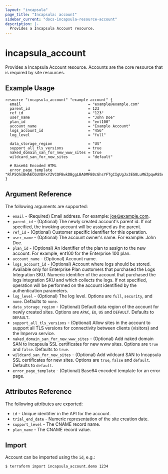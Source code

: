 ```yaml
---
layout: "incapsula"
page_title: "Incapsula: account"
sidebar_current: "docs-incapsula-resource-account"
description: |-
  Provides a Incapsula Account resource.
---
```


# incapsula_account

Provides a Incapsula Account resource. 
Accounts are the core resource that is required by site resources.

## Example Usage

```hcl
resource "incapsula_account" "example-account" {
  email                              = "example@example.com"
  parent_id                          = 123
  ref_id                             = "123"
  user_name                          = "John Doe"
  plan_id                            = "ent100"
  account_name                       = "Example Account"
  logs_account_id                    = "456"
  log_level                          = "full"

  data_storage_region                = "US"
  support_all_tls_versions           = true
  naked_domain_san_for_new_www_sites = true
  wildcard_san_for_new_sites         = "default"

  # Base64 Encoded HTML
  error_page_template                = "RlP5QhsBHAECGUVDFxYZVCQFBwkDBggLBA0MFB0cGhsYFTgCIgUgJx3EG8LuM6ZpqwR8ScEztVwTqbxuB8..."
}
```

## Argument Reference

The following arguments are supported:

* `email` - (Required) Email address. For example: joe@example.com.
* `parent_id` - (Optional) The newly created account's parent id. If not specified, the invoking account will be assigned as the parent.
* `ref_id` - (Optional) Customer specific identifier for this operation.
* `user_name` - (Optional) The account owner's name. For example: John Doe.
* `plan_id` - (Optional) An identifier of the plan to assign to the new account. For example, ent100 for the Enterprise 100 plan.
* `account_name` - (Optional) Account name.
* `logs_account_id` - (Optional) Account where logs should be stored. Available only for Enterprise Plan customers that purchased the Logs Integration SKU. Numeric identifier of the account that purchased the logs integration SKU and which collects the logs. If not specified, operation will be performed on the account identified by the authentication parameters.
* `log_level` - (Optional) The log level. Options are `full`, `security`, and `none`. Defaults to `none`.
* `data_storage_region` - (Optional) Default data region of the account for newly created sites. Options are `APAC`, `EU`, `US` and `DEFAULT`. Defaults to `DEFAULT`.
* `support_all_tls_versions` - (Optional) Allow sites in the account to support all TLS versions for connectivity between clients (visitors) and the Imperva service.
* `naked_domain_san_for_new_www_sites` - (Optional) Add naked domain SAN to Incapsula SSL certificates for new www sites. Options are `true` and `false`. Defaults to `true`.
* `wildcard_san_for_new_sites` - (Optional) Add wildcard SAN to Incapsula SSL certificates for new sites. Options are `true`, `false` and `default`. Defaults to `default`.
* `error_page_template` - (Optional) Base64 encoded template for an error page.

## Attributes Reference

The following attributes are exported:

* `id` - Unique identifier in the API for the account.
* `trial_end_date` - Numeric representation of the site creation date.
* `support_level` - The CNAME record name.
* `plan_name` - The CNAME record value.

## Import

Account can be imported using the `id`, e.g.:

```
$ terraform import incapsula_account.demo 1234
```